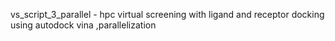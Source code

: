 vs_script_3_parallel - hpc virtual screening with ligand and receptor docking using autodock vina ,parallelization 
